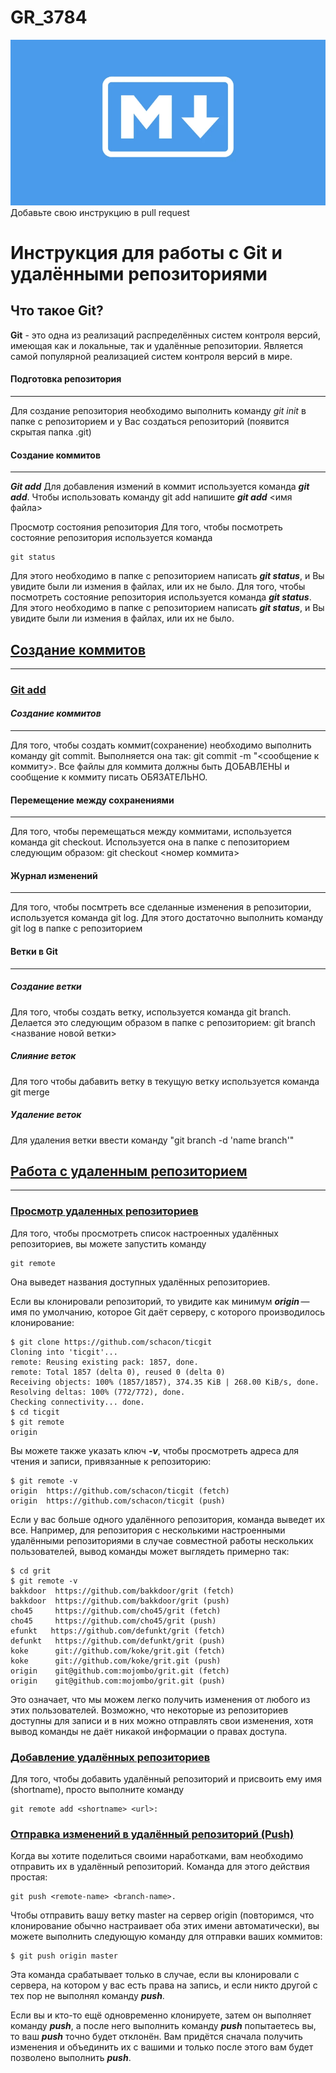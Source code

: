 # GR_3784
![LogoMarkdown](markdownlogo.png)
Добавьте свою инструкцию в pull request 
# Инструкция для работы с Git и удалёнными репозиториями
## Что такое Git?
**Git** - это одна из реализаций распределённых систем контроля версий, имеющая как и локальные, так и удалённые репозитории. Является самой популярной реализацией систем контроля версий в мире.

#### **Подготовка репозитория**
---

Для создание репозитория необходимо выполнить команду *git init* в папке с репозиторием и у Вас создаться репозиторий (появится скрытая папка .git)

#### Создание коммитов
---
**_Git add_**
Для добавления измений в коммит используется команда ***git add***. Чтобы использовать команду git add напишите ***git add*** <имя файла>

Просмотр состояния репозитория
Для того, чтобы посмотреть состояние репозитория используется команда  

    git status  
Для этого необходимо в папке с репозиторием написать ***git status***, и Вы увидите были ли измения в файлах, или их не было.
Для того, чтобы посмотреть состояние репозитория используется команда ***git status***. Для этого необходимо в папке с репозиторием написать ***git status***, и Вы увидите были ли измения в файлах, или их не было.

[Создание коммитов](#создание-коммитов)
-

***

### [Git add](#git-add)

#### **_Создание коммитов_**
---

Для того, чтобы создать коммит(сохранение) необходимо выполнить команду git commit. Выполняется она так: git commit -m "<сообщение к коммиту>. Все файлы для коммита должны быть ДОБАВЛЕНЫ и сообщение к коммиту писать ОБЯЗАТЕЛЬНО.

#### Перемещение между сохранениями
---
Для того, чтобы перемещаться между коммитами, используется команда git checkout. Используется она в папке с пепозиторием следующим образом: git checkout <номер коммита>

#### Журнал изменений
---
Для того, чтобы посмтреть все сделанные изменения в репозитории, используется команда git log. Для этого достаточно выполнить команду git log в папке с репозиторием

#### Ветки в Git
---
##### Создание ветки
Для того, чтобы создать ветку, используется команда git branch. Делается это следующим образом в папке с репозиторием: git branch <название новой ветки>

##### Слияние веток
Для того чтобы дабавить ветку в текущую ветку используется команда git merge

##### Удаление веток
Для удаления ветки ввести команду "git branch -d 'name branch'"

[Работа с удаленным репозиторием](#работа-с-удаленным-репозиторием)
-

***

### [Просмотр удаленных репозиториев](#просмотр-удаленных-репозиториев)
Для того, чтобы просмотреть список настроенных удалённых репозиториев, вы можете запустить команду

    git remote

Она выведет названия доступных удалённых репозиториев.

Если вы клонировали репозиторий, то увидите как минимум ***origin*** — имя по умолчанию, которое Git даёт серверу, с которого производилось клонирование:

    $ git clone https://github.com/schacon/ticgit
    Cloning into 'ticgit'...
    remote: Reusing existing pack: 1857, done.
    remote: Total 1857 (delta 0), reused 0 (delta 0)
    Receiving objects: 100% (1857/1857), 374.35 KiB | 268.00 KiB/s, done.
    Resolving deltas: 100% (772/772), done.
    Checking connectivity... done.
    $ cd ticgit
    $ git remote
    origin

Вы можете также указать ключ ***-v***, чтобы просмотреть адреса для чтения и записи, привязанные к репозиторию:

    $ git remote -v
    origin	https://github.com/schacon/ticgit (fetch)
    origin	https://github.com/schacon/ticgit (push)
Если у вас больше одного удалённого репозитория, команда выведет их все. Например, для репозитория с несколькими настроенными удалёнными репозиториями в случае совместной работы нескольких пользователей, вывод команды может выглядеть примерно так:

    $ cd grit
    $ git remote -v
    bakkdoor  https://github.com/bakkdoor/grit (fetch)
    bakkdoor  https://github.com/bakkdoor/grit (push)
    cho45     https://github.com/cho45/grit (fetch)
    cho45     https://github.com/cho45/grit (push)
    efunkt   https://github.com/defunkt/grit (fetch)
    defunkt   https://github.com/defunkt/grit (push)
    koke      git://github.com/koke/grit.git (fetch)
    koke      git://github.com/koke/grit.git (push)
    origin    git@github.com:mojombo/grit.git (fetch)
    origin    git@github.com:mojombo/grit.git (push)

Это означает, что мы можем легко получить изменения от любого из этих пользователей. Возможно, что некоторые из репозиториев доступны для записи и в них можно отправлять свои изменения, хотя вывод команды не даёт никакой информации о правах доступа.

### [Добавление удалённых репозиториев](#добавление-удалённых-репозиториев)
Для того, чтобы добавить удалённый репозиторий и присвоить ему имя (shortname), просто выполните команду

    git remote add <shortname> <url>:

### [Отправка изменений в удалённый репозиторий (Push)](#отправка-изменений-в-удалённый-репозиторий-push)
Когда вы хотите поделиться своими наработками, вам необходимо отправить их в удалённый репозиторий. Команда для этого действия простая:

    git push <remote-name> <branch-name>.
Чтобы отправить вашу ветку master на сервер origin (повторимся, что клонирование обычно настраивает оба этих имени автоматически), вы можете выполнить следующую команду для отправки ваших коммитов:

    $ git push origin master
Эта команда срабатывает только в случае, если вы клонировали с сервера, на котором у вас есть права на запись, и если никто другой с тех пор не выполнял команду ***push***.

Если вы и кто-то ещё одновременно клонируете, затем он выполняет команду ***push***, а после него выполнить команду ***push*** попытаетесь вы, то ваш ***push*** точно будет отклонён.
Вам придётся сначала получить изменения и объединить их с вашими и только после этого вам будет позволено выполнить ***push***.
